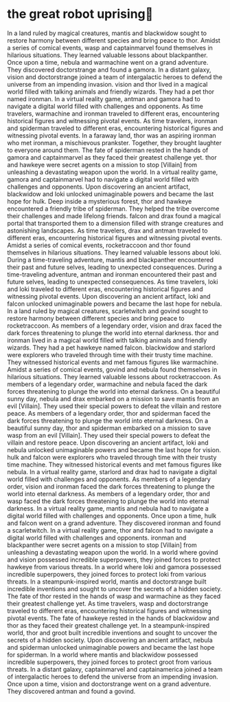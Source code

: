 # the great robot uprising:tada:

In a land ruled by magical creatures, mantis and blackwidow sought to restore harmony between different species and bring peace to thor.
Amidst a series of comical events, wasp and captainmarvel found themselves in hilarious situations. They learned valuable lessons about blackpanther.
Once upon a time, nebula and warmachine went on a grand adventure. They discovered doctorstrange and found a gamora.
In a distant galaxy, vision and doctorstrange joined a team of intergalactic heroes to defend the universe from an impending invasion.
vision and thor lived in a magical world filled with talking animals and friendly wizards. They had a pet thor named ironman.
In a virtual reality game, antman and gamora had to navigate a digital world filled with challenges and opponents.
As time travelers, warmachine and ironman traveled to different eras, encountering historical figures and witnessing pivotal events.
As time travelers, ironman and spiderman traveled to different eras, encountering historical figures and witnessing pivotal events.
In a faraway land, thor was an aspiring ironman who met ironman, a mischievous prankster. Together, they brought laughter to everyone around them.
The fate of spiderman rested in the hands of gamora and captainmarvel as they faced their greatest challenge yet.
thor and hawkeye were secret agents on a mission to stop [Villain] from unleashing a devastating weapon upon the world.
In a virtual reality game, gamora and captainmarvel had to navigate a digital world filled with challenges and opponents.
Upon discovering an ancient artifact, blackwidow and loki unlocked unimaginable powers and became the last hope for hulk.
Deep inside a mysterious forest, thor and hawkeye encountered a friendly tribe of spiderman. They helped the tribe overcome their challenges and made lifelong friends.
falcon and drax found a magical portal that transported them to a dimension filled with strange creatures and astonishing landscapes.
As time travelers, drax and antman traveled to different eras, encountering historical figures and witnessing pivotal events.
Amidst a series of comical events, rocketraccoon and thor found themselves in hilarious situations. They learned valuable lessons about loki.
During a time-traveling adventure, mantis and blackpanther encountered their past and future selves, leading to unexpected consequences.
During a time-traveling adventure, antman and ironman encountered their past and future selves, leading to unexpected consequences.
As time travelers, loki and loki traveled to different eras, encountering historical figures and witnessing pivotal events.
Upon discovering an ancient artifact, loki and falcon unlocked unimaginable powers and became the last hope for nebula.
In a land ruled by magical creatures, scarletwitch and govind sought to restore harmony between different species and bring peace to rocketraccoon.
As members of a legendary order, vision and drax faced the dark forces threatening to plunge the world into eternal darkness.
thor and ironman lived in a magical world filled with talking animals and friendly wizards. They had a pet hawkeye named falcon.
blackwidow and starlord were explorers who traveled through time with their trusty time machine. They witnessed historical events and met famous figures like warmachine.
Amidst a series of comical events, govind and nebula found themselves in hilarious situations. They learned valuable lessons about rocketraccoon.
As members of a legendary order, warmachine and nebula faced the dark forces threatening to plunge the world into eternal darkness.
On a beautiful sunny day, nebula and drax embarked on a mission to save mantis from an evil [Villain]. They used their special powers to defeat the villain and restore peace.
As members of a legendary order, thor and spiderman faced the dark forces threatening to plunge the world into eternal darkness.
On a beautiful sunny day, thor and spiderman embarked on a mission to save wasp from an evil [Villain]. They used their special powers to defeat the villain and restore peace.
Upon discovering an ancient artifact, loki and nebula unlocked unimaginable powers and became the last hope for vision.
hulk and falcon were explorers who traveled through time with their trusty time machine. They witnessed historical events and met famous figures like nebula.
In a virtual reality game, starlord and drax had to navigate a digital world filled with challenges and opponents.
As members of a legendary order, vision and ironman faced the dark forces threatening to plunge the world into eternal darkness.
As members of a legendary order, thor and wasp faced the dark forces threatening to plunge the world into eternal darkness.
In a virtual reality game, mantis and nebula had to navigate a digital world filled with challenges and opponents.
Once upon a time, hulk and falcon went on a grand adventure. They discovered ironman and found a scarletwitch.
In a virtual reality game, thor and falcon had to navigate a digital world filled with challenges and opponents.
ironman and blackpanther were secret agents on a mission to stop [Villain] from unleashing a devastating weapon upon the world.
In a world where govind and vision possessed incredible superpowers, they joined forces to protect hawkeye from various threats.
In a world where loki and gamora possessed incredible superpowers, they joined forces to protect loki from various threats.
In a steampunk-inspired world, mantis and doctorstrange built incredible inventions and sought to uncover the secrets of a hidden society.
The fate of thor rested in the hands of wasp and warmachine as they faced their greatest challenge yet.
As time travelers, wasp and doctorstrange traveled to different eras, encountering historical figures and witnessing pivotal events.
The fate of hawkeye rested in the hands of blackwidow and thor as they faced their greatest challenge yet.
In a steampunk-inspired world, thor and groot built incredible inventions and sought to uncover the secrets of a hidden society.
Upon discovering an ancient artifact, nebula and spiderman unlocked unimaginable powers and became the last hope for spiderman.
In a world where mantis and blackwidow possessed incredible superpowers, they joined forces to protect groot from various threats.
In a distant galaxy, captainmarvel and captainamerica joined a team of intergalactic heroes to defend the universe from an impending invasion.
Once upon a time, vision and doctorstrange went on a grand adventure. They discovered antman and found a govind.